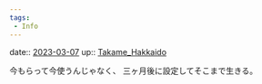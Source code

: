 ```yaml
---
tags:
 - Info
---
```


date:: [2023-03-07](/Daily_Note/2023-03-07.md)
up:: [Takame_Hakkaido](Bar/Novel/Nacaria/Takame_Hakkaido.md)

今もらって今使うんじゃなく、
三ヶ月後に設定してそこまで生きる。